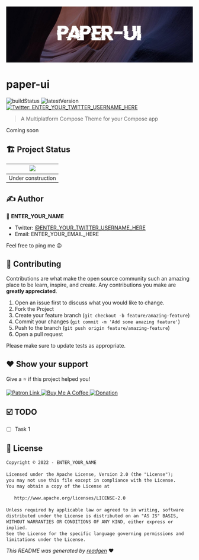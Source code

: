 ![](cover.jpeg)

# paper-ui

![buildStatus](https://img.shields.io/github/workflow/status/ENTER_YOUR_GITHUB_USERNAME_HERE/paper-ui/Java%20CI%20with%20Gradle?style=plastic)
![latestVersion](https://img.shields.io/github/v/release/ENTER_YOUR_GITHUB_USERNAME_HERE/paper-ui)
<a href="https://twitter.com/ENTER_YOUR_TWITTER_USERNAME_HERE" target="_blank">
<img alt="Twitter: ENTER_YOUR_TWITTER_USERNAME_HERE" src="https://img.shields.io/twitter/follow/ENTER_YOUR_TWITTER_USERNAME_HERE.svg?style=social" />
</a>

> A Multiplatform Compose Theme for your Compose app

Coming soon

## 🏗 Project Status

|![](https://i.giphy.com/media/tl9tKCyXYBt6A3GweC/giphy.gif) |
|:--:|
| Under construction |

## ✍️ Author

👤 **ENTER_YOUR_NAME**

* Twitter: <a href="https://twitter.com/ENTER_YOUR_TWITTER_USERNAME_HERE" target="_blank">@ENTER_YOUR_TWITTER_USERNAME_HERE</a>
* Email: ENTER_YOUR_EMAIL_HERE

Feel free to ping me 😉

## 🤝 Contributing

Contributions are what make the open source community such an amazing place to be learn, inspire, and create. Any
contributions you make are **greatly appreciated**.

1. Open an issue first to discuss what you would like to change.
1. Fork the Project
1. Create your feature branch (`git checkout -b feature/amazing-feature`)
1. Commit your changes (`git commit -m 'Add some amazing feature'`)
1. Push to the branch (`git push origin feature/amazing-feature`)
1. Open a pull request

Please make sure to update tests as appropriate.

## ❤ Show your support

Give a ⭐️ if this project helped you!

<a href="https://www.patreon.com/ENTER_YOUR_PATRON_USERNAME">
  <img alt="Patron Link" src="https://c5.patreon.com/external/logo/become_a_patron_button@2x.png" width="160"/>
</a>

<a href="https://www.buymeacoffee.com/ENTER_BMC_USERNAME" target="_blank">
    <img src="https://cdn.buymeacoffee.com/buttons/v2/default-yellow.png" alt="Buy Me A Coffee" width="160">
</a>

<a href="https://www.paypal.me/ENTER_YOUR_PAYPAL_USERNAME" target="_blank">
    <img src="https://www.paypalobjects.com/en_US/i/btn/btn_donateCC_LG.gif" alt="Donation" width="160">
</a>

## ☑️ TODO

- [ ] Task 1

## 📝 License

```
Copyright © 2022 - ENTER_YOUR_NAME

Licensed under the Apache License, Version 2.0 (the "License");
you may not use this file except in compliance with the License.
You may obtain a copy of the License at

   http://www.apache.org/licenses/LICENSE-2.0

Unless required by applicable law or agreed to in writing, software
distributed under the License is distributed on an "AS IS" BASIS,
WITHOUT WARRANTIES OR CONDITIONS OF ANY KIND, either express or implied.
See the License for the specific language governing permissions and
limitations under the License.
```

_This README was generated by [readgen](https://github.com/theapache64/readgen)_ ❤